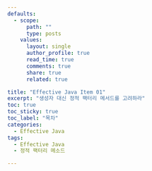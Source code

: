```yaml
---
defaults:
  - scope:
      path: ""
      type: posts
    values:
      layout: single
      author_profile: true
      read_time: true
      comments: true
      share: true
      related: true

title: "Effective Java Item 01"
excerpt: "생성자 대신 정적 팩터리 메서드를 고려하라"
toc: true
toc_sticky: true
toc_label: "목차"
categories:
  - Effective Java
tags:
  - Effective Java
  - 정적 팩터리 메소드

---
```

